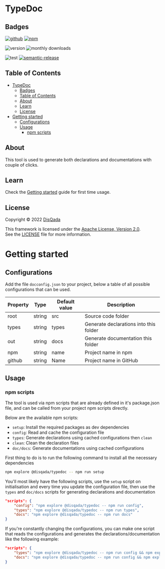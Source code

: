 # TypeDoc

## Badges

[![github](https://img.shields.io/badge/DisQada/TypeDoc-000000?logo=github&logoColor=white)](https://www.github.com/DisQada/TypeDoc)
[![npm](https://img.shields.io/badge/@disqada/typedoc-CB3837?logo=npm&logoColor=white)](https://www.npmjs.com/package/@disqada/typedoc)

![version](https://img.shields.io/npm/v/@disqada/typedoc.svg?label=latest&logo=npm)
![monthly downloads](https://img.shields.io/npm/dm/@disqada/typedoc.svg?logo=npm)

![test](https://github.com/DisQada/TypeDoc/actions/workflows/test.yml/badge.svg)
[![semantic-release](https://img.shields.io/badge/%20%20%F0%9F%93%A6%F0%9F%9A%80-semantic--release-e10079.svg?logo=semantic-release)](https://github.com/semantic-release/semantic-release)

## Table of Contents

- [TypeDoc](#typedoc)
  - [Badges](#badges)
  - [Table of Contents](#table-of-contents)
  - [About](#about)
  - [Learn](#learn)
  - [License](#license)
- [Getting started](#getting-started)
  - [Configurations](#configurations)
  - [Usage](#usage)
    - [npm scripts](#npm-scripts)

## About

This tool is used to generate both declarations and documentations with couple of clicks.

## Learn

Check the [Getting started](#getting-started) guide for first time usage.

## License

Copyright &copy; 2022 [DisQada](https://github.com/DisQada)

This framework is licensed under the [Apache License, Version 2.0](https://www.apache.org/licenses/LICENSE-2.0).  
See the [LICENSE](LICENSE.txt) file for more information.

# Getting started

## Configurations

Add the file `docconfig.json` to your project, below a table of all possible configurations that can be used.

| Property | Type   | Default value | Description                            |
| -------- | ------ | ------------- | -------------------------------------- |
| root     | string | src           | Source code folder                     |
| types    | string | types         | Generate declarations into this folder |
| out      | string | docs          | Generate documentation this folder     |
| npm      | string | name          | Project name in npm                    |
| github   | string | Name          | Project name in GitHub                 |

## Usage

### npm scripts

The tool is used via npm scripts that are already defined in it's package.json file, and can be called from your project npm scripts directly.

Below are the available npm scripts:

- `setup`: Install the required packages as dev dependencies
- `config`: Read and cache the configuration file
- `types`: Generate declarations using cached configurations then `clean`
- `clean`: Clean the declaration files
- `doc/docs`: Generate documentations using cached configurations

First thing to do is to run the following command to install all the necessary dependencies

```bash
npm explore @disqada/typedoc -- npm run setup
```

You'll most likely have the following scripts, use the `setup` script on initialisation and every time you update the configuration file, then use the `types` and `doc/docs` scripts for generating declarations and documentation

```json
"scripts": {
    "config": "npm explore @disqada/typedoc -- npm run config",
    "types": "npm explore @disqada/typedoc -- npm run types",
    "docs": "npm explore @disqada/typedoc -- npm run docs"
}
```

If you're constantly changing the configurations, you can make one script that reads the configurations and generates the declarations/documentation like the following example:

```json
"scripts": {
    "types": "npm explore @disqada/typedoc -- npm run config && npm explore @disqada/typedoc -- npm run types",
    "docs": "npm explore @disqada/typedoc -- npm run config && npm explore @disqada/typedoc -- npm run docs"
}
```
